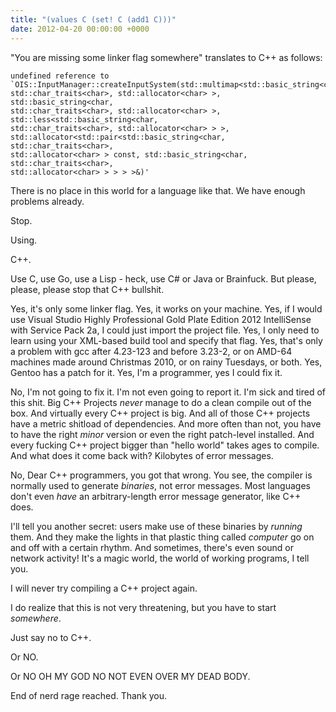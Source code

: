 ```yaml
---
title: "(values C (set! C (add1 C)))"
date: 2012-04-20 00:00:00 +0000
---
```

"You are missing some linker flag somewhere" translates to C++ as follows:

    undefined reference to
    `OIS::InputManager::createInputSystem(std::multimap<std::basic_string<char,
    std::char_traits<char>, std::allocator<char> >, std::basic_string<char,
    std::char_traits<char>, std::allocator<char> >, std::less<std::basic_string<char,
    std::char_traits<char>, std::allocator<char> > >,
    std::allocator<std::pair<std::basic_string<char, std::char_traits<char>,
    std::allocator<char> > const, std::basic_string<char, std::char_traits<char>,
    std::allocator<char> > > > >&)'

There is no place in this world for a language like that.
We have enough problems already.

Stop.

Using.

C++.

Use C, use Go, use a Lisp - heck, use C# or Java or Brainfuck. But
please, please, please stop that C++ bullshit.

Yes, it's only some linker flag. Yes, it works on your machine. Yes, if
I would use Visual Studio Highly Professional Gold Plate Edition 2012
IntelliSense with Service Pack 2a, I could just import the project file.
Yes, I only need to learn using your XML-based build tool and specify that
flag. Yes, that's only a problem with gcc after 4.23-123 and before
3.23-2, or on AMD-64 machines made around Christmas 2010, or on rainy
Tuesdays, or both. Yes, Gentoo has a patch for it. Yes, I'm a programmer,
yes I could fix it.

No, I'm not going to fix it. I'm not even going to report it. I'm sick
and tired of this shit. Big C++ Projects *never* manage to do a clean
compile out of the box. And virtually every C++ project is big. And
all of those C++ projects have a metric shitload of dependencies. And
more often than not, you have to have the right *minor* version or even
the right patch-level installed. And every fucking C++ project bigger
than "hello world" takes ages to compile. And what does it come back with?
Kilobytes of error messages.

No, Dear C++ programmers, you got that wrong. You see, the compiler is
normally used to generate *binaries*, not error messages.
Most languages don't even *have* an arbitrary-length error message
generator, like C++ does.

I'll tell you another secret: users make use of these binaries by *running* them.
And they make the lights in that plastic thing called *computer* go on and
off with a certain rhythm. And sometimes, there's even sound or network
activity! It's a magic world, the world of working programs, I tell you.

I will never try compiling a C++ project again.

I do realize that this is not very threatening, but you have to start
*somewhere*.

Just say no to C++.

Or NO.

Or NO OH MY GOD NO NOT EVEN OVER MY DEAD BODY.

End of nerd rage reached. Thank you.
